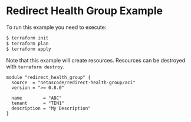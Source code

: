 <!-- BEGIN_TF_DOCS -->
# Redirect Health Group Example

To run this example you need to execute:

```bash
$ terraform init
$ terraform plan
$ terraform apply
```

Note that this example will create resources. Resources can be destroyed with `terraform destroy`.

```hcl
module "redirect_health_group" {
  source  = "netascode/redirect-health-group/aci"
  version = ">= 0.8.0"

  name        = "ABC"
  tenant      = "TEN1"
  description = "My Description"
}
```
<!-- END_TF_DOCS -->